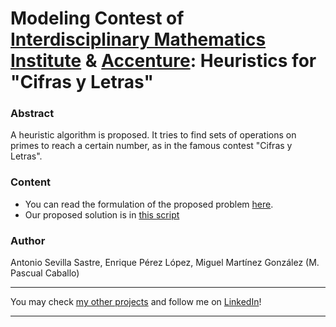 # Modeling Contest of [Interdisciplinary Mathematics Institute](https://www.ucm.es/imi) & [Accenture](https://www.accenture.com/es-es): Heuristics for "Cifras y Letras"

### Abstract
A heuristic algorithm is proposed. It tries to find sets of operations on primes to reach a certain number, as in the famous contest "Cifras y Letras".

### Content
- You can read the formulation of the proposed problem [here](https://github.com/asevillasastre/Accenture-IMI-II-Modeling-Contest/blob/main/PROBLEM.pdf).
- Our proposed solution is in [this script](https://github.com/asevillasastre/Accenture-IMI-II-Modeling-Contest/blob/main/SCRIPT.py)

### Author
Antonio Sevilla Sastre, Enrique Pérez López, Miguel Martínez González (M. Pascual Caballo)

-----------------------------------------------------------------------------

You may check [my other projects](https://github.com/asevillasastre?tab=repositories) and follow me on [LinkedIn](https://www.linkedin.com/in/asevillasastre/)!

-----------------------------------------------------------------------------
